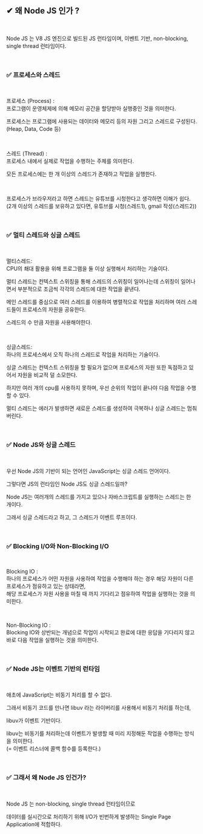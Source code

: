 ## ✔ 왜 Node JS 인가 ?

<br>

Node JS 는 V8 JS 엔진으로 빌드된 JS 런타임이며, 이벤트 기반, non-blocking, single thread 런타임이다.

<br>

### ✅ 프로세스와 스레드

<br>

프로세스 (Process) :   
프로그램이 운영체제에 의해 메모리 공간을 할당받아 실행중인 것을 의미한다.  

프로세스는 프로그램에 사용되는 데이터와 메모리 등의 자원 그리고 스레드로 구성된다. (Heap, Data, Code 등)

<br>

스레드 (Thread) :  
프로세스 내에서 실제로 작업을 수행하는 주체를 의미한다.

모든 프로세스에는 한 개 이상의 스레드가 존재하고 작업을 실행한다.  

<br>

프로세스가 브라우저라고 하면 스레드는 유튜브를 시청한다고 생각하면 이해가 쉽다.  
(2개 이상의 스레드를 보유하고 있다면, 유튜브를 시청(스레드1), gmail 작성(스레드2))

<br>

### ✅ 멀티 스레드와 싱글 스레드

<br>

멀티스레드:  
CPU의 쵀대 활용을 위해 프로그램을 둘 이상 실행해서 처리하는 기술이다.

멀티 스레드는 컨텍스트 스위칭을 통해 스레드의 스위칭이 일어나는데 스위칭이 일어나면서 부분적으로 조금씩 각각의 스레드에 대한 작업을 끝낸다.

메인 스레드를 중심으로 여러 스레드를 이용하여 병렬적으로 작업을 처리하며 여러 스레드들이 프로세스의 자원을 공유한다.

스레드의 수 만큼 자원을 사용해야한다.

<br>

싱글스레드:  
하나의 프로세스에서 오직 하나의 스레드로 작업을 처리하는 기술이다.

싱글 스레드는 컨텍스트 스위칭을 할 필요가 없으며 프로세스의 자원 또한 독점하고 있어서 자원을 비교적 덜 소모한다.

하지만 여러 개의 cpu를 사용하지 못하며, 우선 순위의 작업이 끝나야 다음 작업을 수행할 수 있다.

멀티 스레드는 에러가 발생하면 새로운 스레드를 생성하여 극복하나 싱글 스레드는 멈춰버린다.


<br>

### ✅ Node JS와 싱글 스레드

<br>

우선 Node JS의 기반이 되는 언어인 JavaScript는 싱글 스레드 언어이다.

그렇다면 JS의 런타임인 Node JS도 싱글 스레드일까?

Node JS는 여러개의 스레드를 가지고 있으나 자바스크립트를 실행하는 스레드는 한 개이다.

그래서 싱글 스레드라고 하고, 그 스레드가 이벤트 루프이다.


<br>

### ✅ Blocking I/O와 Non-Blocking I/O

<br>

Blocking IO :  
하나의 프로세스가 어떤 자원을 사용하여 작업을 수행해야 하는 경우 해당 자원이 다른 프로세스가 점유하고 있는 상태라면,   
해당 프로세스가 자원 사용을 마칠 때 까지 기다리고 점유하여 작업을 실행하는 것을 의미한다.

<br>

Non-Blocking IO :  
Blocking IO와 상반되는 개념으로 작업이 시작되고 완료에 대한 응답을 기다리지 않고  
바로 다음 작업을 실행하는 것을 의미한다.


<br>

### ✅ Node JS는 이벤트 기반의 런타임

<br>

애초에 JavaScript는 비동기 처리를 할 수 없다.

그래서 비동기 코드를 만나면 libuv 라는 라이버리를 사용해서 비동기 처리를 하는데,

libuv가 이벤트 기반이다.

libuv는 비동기를 처리하는데 이벤트가 발생할 때 미리 지정해둔 작업을 수행하는 방식을 의미한다.  
(= 이벤트 리스너에 콜백 함수를 등록한다.)


<br>

### ✅ 그래서 왜 Node JS 인건가?

<br>

Node JS 는 non-blocking, single thread 런타임이므로 

데이터를 실시간으로 처리하기 위해 I/O가 빈번하게 발생하는 Single Page Application에 적합하다.